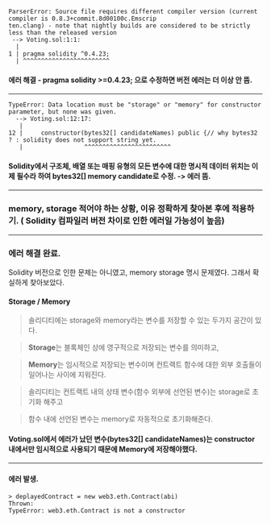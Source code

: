 ```
ParserError: Source file requires different compiler version (current compiler is 0.8.3+commit.8d00100c.Emscrip
ten.clang) - note that nightly builds are considered to be strictly less than the released version
 --> Voting.sol:1:1:
  |
1 | pragma solidity ^0.4.23;
  | ^^^^^^^^^^^^^^^^^^^^^^^^
```
  
#### 에러 해결 - pragma solidity >=0.4.23; 으로 수정하면 버전 에러는 더 이상 안 뜸.

------------------------------------
```
TypeError: Data location must be "storage" or "memory" for constructor parameter, but none was given.
  --> Voting.sol:12:17:
   |
12 |     constructor(bytes32[] candidateNames) public {// why bytes32 ? : solidity does not support string yet.
   |                 ^^^^^^^^^^^^^^^^^^^^^^^^

```

#### Solidity에서 구조체, 배열 또는 매핑 유형의 모든 변수에 대한 명시적 데이터 위치는 이제 필수라 하여 bytes32[] memory candidate로 수정.  -> 에러 뜸. 

-----------------------------------

### memory, storage 적어야 하는 상황, 이유 정확하게 찾아본 후에 적용하기. ( Solidity 컴파일러 버전 차이로 인한 에러일 가능성이 높음)

-----------------------------------------
### 에러 해결 완료.

Solidity 버전으로 인한 문제는 아니였고, memory storage 명시 문제였다. 그래서 확실하게 찾아보았다.


#### Storage / Memory 

> 솔리디티에는 storage와 memory라는 변수를 저장할 수 있는 두가지 공간이 있다.

> **Storage**는 블록체인 상에 영구적으로 저장되는 변수를 의미하고, 

> **Memory**는 임시적으로 저장되는 변수이며 컨트랙트 함수에 대한 외부 호출들이 일어나는 사이에 지워진다.

> 솔리디티는 컨트랙트 내의 상태 변수(함수 외부에 선언된 변수)는 storage로 초기화 해주고

> 함수 내에 선언된 변수는 memory로 자동적으로 초기화해준다.

#### Voting.sol에서 에러가 났던 변수(bytes32[] candidateNames)는 constructor 내에서만 임시적으로 사용되기 때문에 **Memory**에 저장해야했다.


-----------------------

#### 에러 발생.
```
> deplayedContract = new web3.eth.Contract(abi)
Thrown:
TypeError: web3.eth.Contract is not a constructor
```


